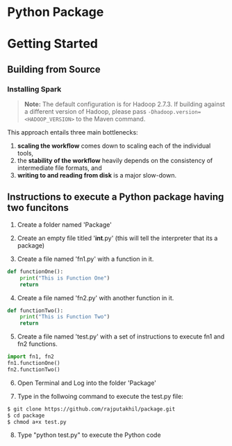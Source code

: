 Python Package
====
# Getting Started
## Building from Source
### Installing Spark

> **Note:** The default configuration is for Hadoop 2.7.3. If building against
> a different version of Hadoop, please pass `-Dhadoop.version=<HADOOP_VERSION>`
> to the Maven command.

This approach entails three main bottlenecks: 

  1. __scaling the workflow__ comes down to scaling each of the individual
     tools,
  2. the __stability of the workflow__ heavily depends on the consistency of
     intermediate file formats, and
  3. __writing to and reading from disk__ is a major slow-down.

## Instructions to execute a Python package having two funcitons

1. Create a folder named 'Package'

2. Create an empty file titled '__int__.py' (this will tell the interpreter that its a package)

3. Create a file named 'fn1.py' with a function in it.

```python
def functionOne():
    print("This is Function One")
    return
```

4. Create a file named 'fn2.py' with another function in it.

```python
def functionTwo():
    print("This is Function Two")
    return
```

5. Create a file named 'test.py' with a set of instructions to execute fn1 and fn2 functions.

```python
import fn1, fn2
fn1.functionOne()
fn2.functionTwo()
```

6. Open Terminal and Log into the folder 'Package'

7. Type in the follwoing command to execute the test.py file:

```bash
$ git clone https://github.com/rajputakhil/package.git
$ cd package
$ chmod a+x test.py
```

8. Type "python test.py" to execute the Python code
